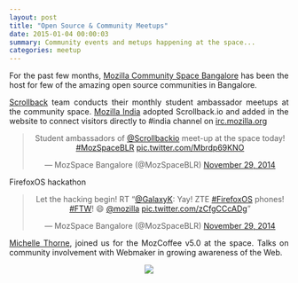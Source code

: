 ```yaml
---
layout: post
title: "Open Source & Community Meetups"
date: 2015-01-04 00:00:03
summary: Community events and metups happening at the space...
categories: meetup
---
```


<p align="justify">For the past few months, <a href="http://mozillabangalore.github.io">Mozilla Community Space Bangalore</a> has been the host for few of the amazing open source communities in Bangalore.</p>

<p align="justify"><a href="http://scrollback.io/">Scrollback</a> team conducts their monthly student ambassador meetups at the community space. <a href="http://mozillaindia.org">Mozilla India</a> adopted Scrollback.io and added in the website to connect visitors directly to #india channel on <a href="http://irc.mozilla.org/">irc.mozilla.org</a>

<center><blockquote class="twitter-tweet" lang="en"><p>Student ambassadors of <a href="https://twitter.com/Scrollbackio">@Scrollbackio</a> meet-up at the space today! <a href="https://twitter.com/hashtag/MozSpaceBLR?src=hash">#MozSpaceBLR</a> <a href="http://t.co/Mbrdp69KNO">pic.twitter.com/Mbrdp69KNO</a></p>&mdash; MozSpace Bangalore (@MozSpaceBLR) <a href="https://twitter.com/MozSpaceBLR/status/538579951419539456">November 29, 2014</a></blockquote>
<script async src="//platform.twitter.com/widgets.js" charset="utf-8"></script></center>

<p align="justify"></p>FirefoxOS hackathon</p>

<center><blockquote class="twitter-tweet" data-conversation="none" lang="en"><p>Let the hacking begin! RT “<a href="https://twitter.com/GalaxyK">@GalaxyK</a>: Yay! ZTE <a href="https://twitter.com/hashtag/FirefoxOS?src=hash">#FirefoxOS</a> phones! <a href="https://twitter.com/hashtag/FTW?src=hash">#FTW</a>! 😄 <a href="https://twitter.com/mozilla">@mozilla</a> <a href="http://t.co/zCfgCCcADg">pic.twitter.com/zCfgCCcADg</a>”</p>&mdash; MozSpace Bangalore (@MozSpaceBLR) <a href="https://twitter.com/MozSpaceBLR/status/538660809077833728">November 29, 2014</a></blockquote>
<script async src="//platform.twitter.com/widgets.js" charset="utf-8"></script></center>

<p align="justify"><a href="https://twitter.com/thornet">Michelle Thorne</a>, joined us for the MozCoffee v5.0 at the space. Talks on community involvement with Webmaker in growing awareness of the Web.</p>

<center><img src="https://pbs.twimg.com/media/BqV7YQgCcAAV3HI.jpg"></center>